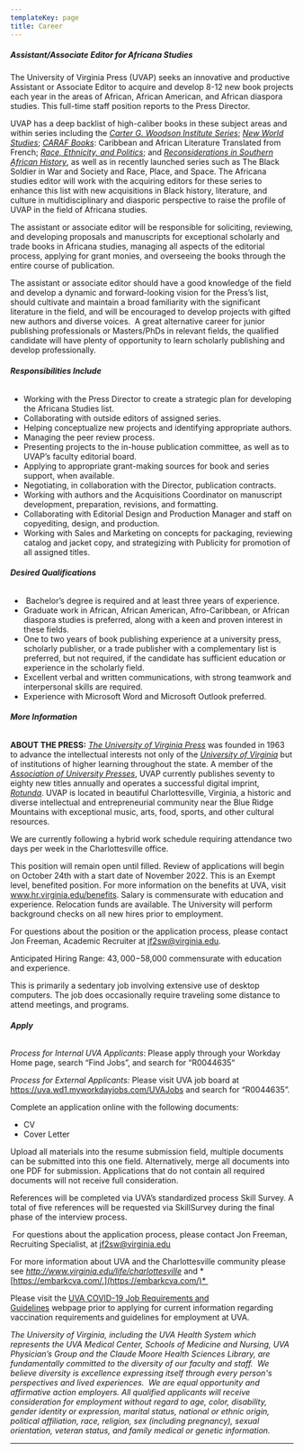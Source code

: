 ```yaml
---
templateKey: page
title: Career
---
```

##### <a name="acq"></a> Assistant/Associate Editor for Africana Studies

The University of Virginia Press (UVAP) seeks an innovative and productive Assistant or Associate Editor to acquire and develop 8-12 new book projects each year in the areas of African, African American, and African diaspora studies. This full-time staff position reports to the Press Director. 

UVAP has a deep backlist of high-caliber books in these subject areas and within series including the *[Carter G. Woodson Institute Series](https://www.upress.virginia.edu/series/CGW)*; *[New World Studies](https://www.upress.virginia.edu/series/NWS)*; *[CARAF Books](https://www.upress.virginia.edu/series/CAR)*: Caribbean and African Literature Translated from French; *[Race, Ethnicity, and Politics](https://www.upress.virginia.edu/series/REP)*; and *[Reconsiderations in Southern African History](https://www.upress.virginia.edu/series/RSAH)*, as well as in recently launched series such as The Black Soldier in War and Society and Race, Place, and Space. The Africana studies editor will work with the acquiring editors for these series to enhance this list with new acquisitions in Black history, literature, and culture in multidisciplinary and diasporic perspective to raise the profile of UVAP in the field of Africana studies. 

The assistant or associate editor will be responsible for soliciting, reviewing, and developing proposals and manuscripts for exceptional scholarly and trade books in Africana studies, managing all aspects of the editorial process, applying for grant monies, and overseeing the books through the entire course of publication. 

The assistant or associate editor should have a good knowledge of the field and develop a dynamic and forward-looking vision for the Press’s list, should cultivate and maintain a broad familiarity with the significant literature in the field, and will be encouraged to develop projects with gifted new authors and diverse voices.  A great alternative career for junior publishing professionals or Masters/PhDs in relevant fields, the qualified candidate will have plenty of opportunity to learn scholarly publishing and develop professionally. 

###### **Responsibilities Include**

* Working with the Press Director to create a strategic plan for developing the Africana Studies list. 
* Collaborating with outside editors of assigned series.
* Helping conceptualize new projects and identifying appropriate authors.
* Managing the peer review process. 
* Presenting projects to the in-house publication committee, as well as to UVAP’s faculty editorial board. 
* Applying to appropriate grant-making sources for book and series support, when available. 
* Negotiating, in collaboration with the Director, publication contracts. 
* Working with authors and the Acquisitions Coordinator on manuscript development, preparation, revisions, and formatting.
* Collaborating with Editorial Design and Production Manager and staff on copyediting, design, and production. 
* Working with Sales and Marketing on concepts for packaging, reviewing catalog and jacket copy, and strategizing with Publicity for promotion of all assigned titles.  

###### **Desired Qualifications**

*  Bachelor’s degree is required and at least three years of experience.
* Graduate work in African, African American, Afro-Caribbean, or African diaspora studies is preferred, along with a keen and proven interest in these fields. 
* One to two years of book publishing experience at a university press, scholarly publisher, or a trade publisher with a complementary list is preferred, but not required, if the candidate has sufficient education or experience in the scholarly field.
* Excellent verbal and written communications, with strong teamwork and interpersonal skills are required. 
* Experience with Microsoft Word and Microsoft Outlook preferred. 

###### **More Information**

**ABOUT THE PRESS:** *[The University of Virginia Press](https://www.upress.virginia.edu/)* was founded in 1963 to advance the intellectual interests not only of the *[University of Virginia](http://www.virginia.edu/)* but of institutions of higher learning throughout the state. A member of the *[Association of University Presses](http://aaupnet.org/)*, UVAP currently publishes seventy to eighty new titles annually and operates a successful digital imprint, *[Rotunda](https://www.upress.virginia.edu/rotunda)*. UVAP is located in beautiful Charlottesville, Virginia, a historic and diverse intellectual and entrepreneurial community near the Blue Ridge Mountains with exceptional music, arts, food, sports, and other cultural resources.

We are currently following a hybrid work schedule requiring attendance two days per week in the Charlottesville office. 

This position will remain open until filled.  Review of applications will begin on October 24th with a start date of November 2022. This is an Exempt level, benefited position. For more information on the benefits at UVA, visit www.hr.virginia.edu/benefits. Salary is commensurate with education and experience.  Relocation funds are available. The University will perform background checks on all new hires prior to employment.    

For questions about the position or the application process, please contact Jon Freeman, Academic Recruiter at [jf2sw@virginia.edu](mailto:jf2sw@virginia.edu).  

Anticipated Hiring Range: $43,000-$58,000 commensurate with education and experience.  

This is primarily a sedentary job involving extensive use of desktop computers. The job does occasionally require traveling some distance to attend meetings, and programs. 



###### **Apply**

*Process for Internal UVA Applicants*: Please apply through your Workday Home page, search “Find Jobs”, and search for “R0044635“ 

*Process for External Applicants:* Please visit UVA job board at <https://uva.wd1.myworkdayjobs.com/UVAJobs> and search for “R0044635”.  

Complete an application online with the following documents:

* CV
* Cover Letter

Upload all materials into the resume submission field, multiple documents can be submitted into this one field. Alternatively, merge all documents into one PDF for submission. Applications that do not contain all required documents will not receive full consideration.

References will be completed via UVA’s standardized process Skill Survey. A total of five references will be requested via SkillSurvey during the final phase of the interview process. 

 For questions about the application process, please contact Jon Freeman, Recruiting Specialist, at jf2sw@virginia.edu  

For more information about UVA and the Charlottesville community please see *<http://www.virginia.edu/life/charlottesville>* and *[https://embarkcva.com/.](https://embarkcva.com/)* 

Please visit the [UVA COVID-19 Job Requirements and Guidelines](https://hr.virginia.edu/uva-covid-19-job-requirements-and-guidelines) webpage prior to applying for current information regarding vaccination requirements and guidelines for employment at UVA.

*The University of Virginia, including the UVA Health System which represents the UVA Medical Center, Schools of Medicine and Nursing, UVA Physician’s Group and the Claude Moore Health Sciences Library,* *are fundamentally committed to the diversity of our faculty and staff.  We believe diversity is excellence expressing itself through every person's perspectives and lived experiences.  We are equal opportunity and affirmative action employers. All qualified applicants will receive consideration for employment without regard to age, color, disability, gender identity or expression, marital status, national or ethnic origin, political affiliation, race, religion, sex (including pregnancy), sexual orientation, veteran status, and family medical or genetic information.*



- - -